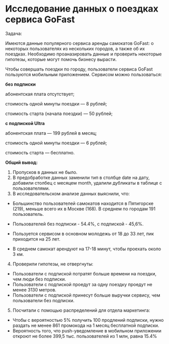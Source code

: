 # Исследование данных о поездках сервиса GoFast

Задача:

Имеются данные популярного сервиса аренды самокатов GoFast: о некоторых пользователях из нескольких городов, а также об их поездках. Необходимо проаназировать данные и проверить некоторые гипотезы, которые могут помочь бизнесу вырасти.

Чтобы совершать поездки по городу, пользователи сервиса GoFast пользуются мобильным приложением. Сервисом можно пользоваться:

**без подписки**

абонентская плата отсутствует;

стоимость одной минуты поездки — 8 рублей;

стоимость старта (начала поездки) — 50 рублей;

**с подпиской Ultra**

абонентская плата — 199 рублей в месяц;

стоимость одной минуты поездки — 6 рублей;

стоимость старта — бесплатно.

**Общий вывод:**

1. Пропусков в данных не было.
2. В предобработке данных заменили тип в столбце date на дату, добавили столбец с месяцем month, удалили дубликаты в таблице с пользователями.
3. В исследовательском анализе данных выяснили, что:
- Большинство пользователей самокатов находится в Пятигорске (219), меньше всего их в Москве (168). В среднем по городам 191 пользователь.

- Пользователей без подписки - 54.4%, с подпиской - 45,6%.

- Пользуется сервисом в основном молодежь от 18 до 33 лет, пик приходится на 25 лет.

- В среднем самокат арендуют на 17-18 минут, чтобы проехать около 3 км.

4. Проверили гипотезы, не отвергнуты:
- Пользователи с подпиской потратят больше времени на поездки, чем люди без подписки.
- Пользователи с подпиской проедут за одну поездку проедут не менее 3130 метров.
- Пользователи с подпиской принесут больше выручки сервису, чем пользователи без подписки.

5. Посчитали с помощью распределений для отдела маркетинга:
- Чтобы с вероятностью 5% получить 100 продлений подписки, нужно раздать не менее 861 промокода на 1 месяц бесплатной подписки.
- Вероятность того, что push-уведомление в мобильном приложении откроют не более 399,5 тыс. пользователей из 1 млн, равна 15.4%
